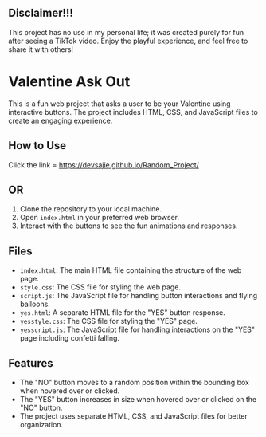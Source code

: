 ## Disclaimer!!!

This project has no use in my personal life; it was created purely for fun after seeing a TikTok video. Enjoy the playful experience, and feel free to share it with others!

# Valentine Ask Out

This is a fun web project that asks a user to be your Valentine using interactive buttons. The project includes HTML, CSS, and JavaScript files to create an engaging experience.

## How to Use
Click the link = https://devsajie.github.io/Random_Project/

## OR ##
1. Clone the repository to your local machine.
2. Open `index.html` in your preferred web browser.
3. Interact with the buttons to see the fun animations and responses.

## Files

- `index.html`: The main HTML file containing the structure of the web page.
- `style.css`: The CSS file for styling the web page.
- `script.js`: The JavaScript file for handling button interactions and flying balloons.
- `yes.html`: A separate HTML file for the "YES" button response.
- `yesstyle.css`: The CSS file for styling the "YES" page.
- `yesscript.js`: The JavaScript file for handling interactions on the "YES" page including confetti falling.

## Features

- The "NO" button moves to a random position within the bounding box when hovered over or clicked.
- The "YES" button increases in size when hovered over or clicked on the "NO" button.
- The project uses separate HTML, CSS, and JavaScript files for better organization.
